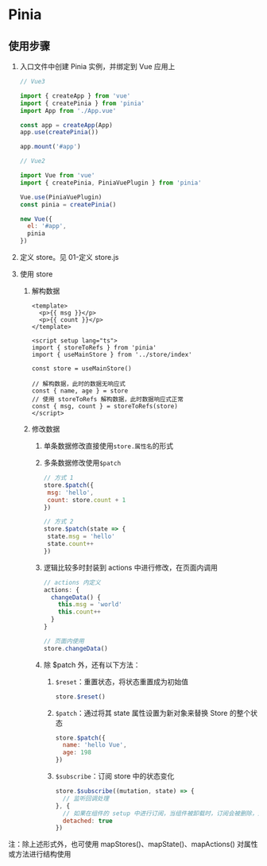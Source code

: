 # Pinia

## 使用步骤

1. 入口文件中创建 Pinia 实例，并绑定到 Vue 应用上

   ```js
   // Vue3
   
   import { createApp } from 'vue'
   import { createPinia } from 'pinia'
   import App from './App.vue'
   
   const app = createApp(App)
   app.use(createPinia())
   
   app.mount('#app')
   ```

   ```js
   // Vue2
   
   import Vue from 'vue'
   import { createPinia, PiniaVuePlugin } from 'pinia'
   
   Vue.use(PiniaVuePlugin)
   const pinia = createPinia()
   
   new Vue({
     el: '#app',
     pinia
   })
   ```

2. 定义 store。见 01-定义 store.js

3. 使用 store

   1. 解构数据

      ```vue
      <template>
        <p>{{ msg }}</p>
        <p>{{ count }}</p>
      </template>
      
      <script setup lang="ts">
      import { storeToRefs } from 'pinia'
      import { useMainStore } from '../store/index'
      
      const store = useMainStore()
      
      // 解构数据，此时的数据无响应式
      const { name, age } = store
      // 使用 storeToRefs 解构数据，此时数据响应式正常
      const { msg, count } = storeToRefs(store)
      </script>
      ```

   2. 修改数据

      1. 单条数据修改直接使用`store.属性名`的形式

      2. 多条数据修改使用`$patch`
   
         ```js
         // 方式 1
         store.$patch({
          msg: 'hello',
          count: store.count + 1
         })
         
         // 方式 2
         store.$patch(state => {
          state.msg = 'hello'
          state.count++
         })
         ```

      3. 逻辑比较多时封装到 actions 中进行修改，在页面内调用
   
         ```js
         // actions 内定义
         actions: {
           changeData() {
             this.msg = 'world'
             this.count++
           }
         }
         
         // 页面内使用
         store.changeData()
         ```
   
      4. 除 $patch 外，还有以下方法：
   
         1. `$reset`：重置状态，将状态重置成为初始值
   
            ```js
            store.$reset()
            ```
   
         2. `$patch`：通过将其 state 属性设置为新对象来替换 Store 的整个状态
   
            ```js
            store.$patch({
              name: 'hello Vue',
              age: 198
            })
            ```
   
         3. `$subscribe`：订阅 store 中的状态变化
   
            ```js
            store.$subscribe((mutation, state) => {
              // 监听回调处理
            }, {
              // 如果在组件的 setup 中进行订阅，当组件被卸载时，订阅会被删除，通过 detached:true 可以让订阅保留
              detached: true
            })
            ```

注：除上述形式外，也可使用 mapStores()、mapState()、mapActions() 对属性或方法进行结构使用

